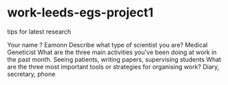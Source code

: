 # work-leeds-egs-project1
tips for latest research

Your name ? Eamonn
Describe what type of scientist you are? Medical Geneticist
What are the three main activities you've been doing at work in the past month. Seeing patients, writing papers, supervising students
What are the three most important tools or strategies for organising work? Diary, secretary, phone
